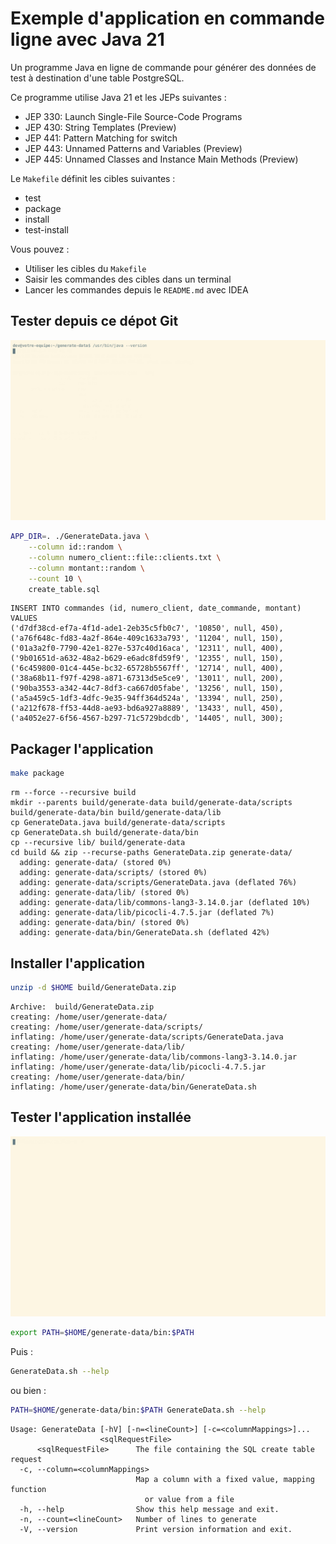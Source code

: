# Exemple d'application en commande ligne avec Java 21

Un programme Java en ligne de commande pour générer des données de test à destination d'une table PostgreSQL.

Ce programme utilise Java 21 et les JEPs suivantes :

- JEP 330: Launch Single-File Source-Code Programs
- JEP 430: String Templates (Preview)
- JEP 441: Pattern Matching for switch
- JEP 443: Unnamed Patterns and Variables (Preview)
- JEP 445: Unnamed Classes and Instance Main Methods (Preview)

Le `Makefile` définit les cibles suivantes :

- test
- package
- install
- test-install

Vous pouvez :

- Utiliser les cibles du `Makefile`
- Saisir les commandes des cibles dans un terminal
- Lancer les commandes depuis le `README.md` avec IDEA

## Tester depuis ce dépot Git

![Tester en mode "dev"](../../images/GenerateData.gif)

```bash
APP_DIR=. ./GenerateData.java \
	--column id::random \
	--column numero_client::file::clients.txt \
	--column montant::random \
	--count 10 \
	create_table.sql
```

```console
INSERT INTO commandes (id, numero_client, date_commande, montant)
VALUES
('d7df38cd-ef7a-4f1d-ade1-2eb35c5fb0c7', '10850', null, 450),
('a76f648c-fd83-4a2f-864e-409c1633a793', '11204', null, 150),
('01a3a2f0-7790-42e1-827e-537c40d16aca', '12311', null, 400),
('9b01651d-a632-48a2-b629-e6adc8fd59f9', '12355', null, 150),
('6c459800-01c4-445e-bc32-65728b5567ff', '12714', null, 400),
('38a68b11-f97f-4298-a871-67313d5e5ce9', '13011', null, 200),
('90ba3553-a342-44c7-8df3-ca667d05fabe', '13256', null, 150),
('a5a459c5-1df3-4dfc-9e35-94ff364d524a', '13394', null, 250),
('a212f678-ff53-44d8-ae93-bd6a927a8889', '13433', null, 450),
('a4052e27-6f56-4567-b297-71c5729bdcdb', '14405', null, 300);
```

## Packager l'application

```bash
make package
```

```console
rm --force --recursive build
mkdir --parents build/generate-data build/generate-data/scripts build/generate-data/bin build/generate-data/lib
cp GenerateData.java build/generate-data/scripts
cp GenerateData.sh build/generate-data/bin
cp --recursive lib/ build/generate-data
cd build && zip --recurse-paths GenerateData.zip generate-data/
  adding: generate-data/ (stored 0%)
  adding: generate-data/scripts/ (stored 0%)
  adding: generate-data/scripts/GenerateData.java (deflated 76%)
  adding: generate-data/lib/ (stored 0%)
  adding: generate-data/lib/commons-lang3-3.14.0.jar (deflated 10%)
  adding: generate-data/lib/picocli-4.7.5.jar (deflated 7%)
  adding: generate-data/bin/ (stored 0%)
  adding: generate-data/bin/GenerateData.sh (deflated 42%)
```

## Installer l'application

```bash
unzip -d $HOME build/GenerateData.zip
```

```console
Archive:  build/GenerateData.zip
creating: /home/user/generate-data/
creating: /home/user/generate-data/scripts/
inflating: /home/user/generate-data/scripts/GenerateData.java  
creating: /home/user/generate-data/lib/
inflating: /home/user/generate-data/lib/commons-lang3-3.14.0.jar  
inflating: /home/user/generate-data/lib/picocli-4.7.5.jar  
creating: /home/user/generate-data/bin/
inflating: /home/user/generate-data/bin/GenerateData.sh  
```

## Tester l'application installée

![Tester l'application installée](../../images/InstallGenerateData.gif)

```bash
export PATH=$HOME/generate-data/bin:$PATH
```

Puis :

```bash
GenerateData.sh --help
```

ou bien :

```bash
PATH=$HOME/generate-data/bin:$PATH GenerateData.sh --help
```

```console
Usage: GenerateData [-hV] [-n=<lineCount>] [-c=<columnMappings>]...
                    <sqlRequestFile>
      <sqlRequestFile>      The file containing the SQL create table request
  -c, --column=<columnMappings>
                            Map a column with a fixed value, mapping function
                              or value from a file
  -h, --help                Show this help message and exit.
  -n, --count=<lineCount>   Number of lines to generate
  -V, --version             Print version information and exit.
```
